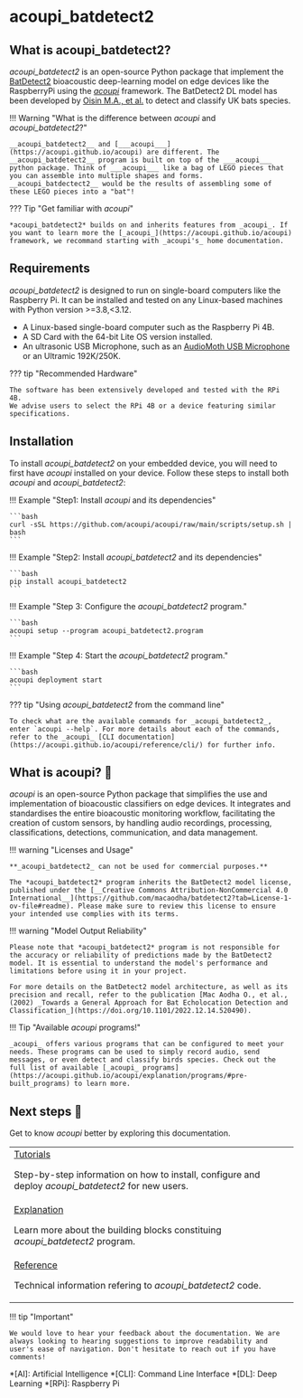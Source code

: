 # acoupi_batdetect2

## What is acoupi_batdetect2?

*acoupi_batdetect2* is an open-source Python package that implement the [BatDetect2](https://github.com/macaodha/batdetect2) bioacoustic deep-learning model on edge devices like the RaspberryPi using the [_acoupi_](https://github.com/acoupi) framework. The BatDetect2 DL model has been developed by [Oisin M.A., et al.](https://doi.org/10.1101/2022.12.14.520490) to detect and classify UK bats species. 

!!! Warning "What is the difference between _acoupi_ and _acoupi_batdetect2_?"

    __acoupi_batdetect2__ and [___acoupi___](https://acoupi.github.io/acoupi) are different. The __acoupi_batdetect2__ program is built on top of the ___acoupi___ python package. Think of ___acoupi___ like a bag of LEGO pieces that you can assemble into multiple shapes and forms. __acoupi_batdectect2__ would be the results of assembling some of these LEGO pieces into a "bat"!

??? Tip "Get familiar with _acoupi_"

    *acoupi_batdetect2* builds on and inherits features from _acoupi_. If you want to learn more the [_acoupi_](https://acoupi.github.io/acoupi) framework, we recommand starting with _acoupi's_ home documentation. 

## Requirements

*acoupi_batdetect2* is designed to run on single-board computers like the Raspberry Pi.
It can be installed and tested on any Linux-based machines with Python version >=3.8,<3.12.

- A Linux-based single-board computer such as the Raspberry Pi 4B.
- A SD Card with the 64-bit Lite OS version installed.
- An ultrasonic USB Microphone, such as an [AudioMoth USB Microphone](https://www.openacousticdevices.info/audiomoth) or an Ultramic 192K/250K.


??? tip "Recommended Hardware"

    The software has been extensively developed and tested with the RPi 4B.
    We advise users to select the RPi 4B or a device featuring similar specifications.

## Installation

To install *acoupi_batdetect2* on your embedded device, you will need to first have _acoupi_ installed on your device. Follow these steps to install both _acoupi_ and _acoupi_batdetect2_:

!!! Example "Step1: Install _acoupi_ and its dependencies"

    ```bash
    curl -sSL https://github.com/acoupi/acoupi/raw/main/scripts/setup.sh | bash
    ```

!!! Example "Step2: Install *acoupi_batdetect2* and its dependencies"

    ```bash
    pip install acoupi_batdetect2
    ```

!!! Example "Step 3: Configure the *acoupi_batdetect2* program."

    ```bash
    acoupi setup --program acoupi_batdetect2.program
    ```

!!! Example "Step 4: Start the *acoupi_batdetect2* program."

    ```bash
    acoupi deployment start
    ```

??? tip "Using _acoupi_batdetect2_ from the command line"

    To check what are the available commands for _acoupi_batdetect2_, enter `acoupi --help`. For more details about each of the commands, refer to the _acoupi_ [CLI documentation](https://acoupi.github.io/acoupi/reference/cli/) for further info.

## What is acoupi? 🚀

_acoupi_ is an open-source Python package that simplifies the use and implementation of bioacoustic classifiers on edge devices. 
It integrates and standardises the entire bioacoustic monitoring workflow, facilitating the creation of custom sensors, by handling audio recordings, processing, classifications, detections, communication, and data management.

!!! warning "Licenses and Usage"

    **_acoupi_batdetect2_ can not be used for commercial purposes.**

    The *acoupi_batdetect2* program inherits the BatDetect2 model license, published under the [__Creative Commons Attribution-NonCommercial 4.0 International__](https://github.com/macaodha/batdetect2?tab=License-1-ov-file#readme). Please make sure to review this license to ensure your intended use complies with its terms.

!!! warning "Model Output Reliability"

    Please note that *acoupi_batdetect2* program is not responsible for the accuracy or reliability of predictions made by the BatDetect2 model. It is essential to understand the model's performance and limitations before using it in your project.

    For more details on the BatDetect2 model architecture, as well as its precision and recall, refer to the publication [Mac Aodha O., et al., (2002) _Towards a General Approach for Bat Echolocation Detection and Classification_](https://doi.org/10.1101/2022.12.14.520490).

!!! Tip "Available _acoupi_ programs!"

    _acoupi_ offers various programs that can be configured to meet your needs. These programs can be used to simply record audio, send messages, or even detect and classify birds species. Check out the full list of available [_acoupi_ programs](https://acoupi.github.io/acoupi/explanation/programs/#pre-built_programs) to learn more. 


## Next steps 📖

Get to know _acoupi_ better by exploring this documentation.

<table>
    <tr>
        <td>
            <a href="tutorials">Tutorials</a>
            <p>Step-by-step information on how to install, configure and deploy <i>acoupi_batdetect2</i> for new users.</p>
        </td>
    </tr>
    <tr>
        <td>
            <a href="explanation">Explanation</a>
            <p>Learn more about the building blocks constituing <i>acoupi_batdetect2</i> program.</p>
        </td>
    </tr>
    <tr>
        <td>
            <a href="reference">Reference</a>
            <p>Technical information refering to <i>acoupi_batdetect2</i> code.</p>
        </td>
    </tr>
</table>

!!! tip "Important"

    We would love to hear your feedback about the documentation. We are always looking to hearing suggestions to improve readability and user's ease of navigation. Don't hesitate to reach out if you have comments!

*[AI]: Artificial Intelligence
*[CLI]: Command Line Interface
*[DL]: Deep Learning
*[RPi]: Raspberry Pi
